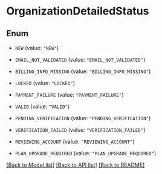 # OrganizationDetailedStatus

## Enum


* `NEW` (value: `"NEW"`)

* `EMAIL_NOT_VALIDATED` (value: `"EMAIL_NOT_VALIDATED"`)

* `BILLING_INFO_MISSING` (value: `"BILLING_INFO_MISSING"`)

* `LOCKED` (value: `"LOCKED"`)

* `PAYMENT_FAILURE` (value: `"PAYMENT_FAILURE"`)

* `VALID` (value: `"VALID"`)

* `PENDING_VERIFICATION` (value: `"PENDING_VERIFICATION"`)

* `VERIFICATION_FAILED` (value: `"VERIFICATION_FAILED"`)

* `REVIEWING_ACCOUNT` (value: `"REVIEWING_ACCOUNT"`)

* `PLAN_UPGRADE_REQUIRED` (value: `"PLAN_UPGRADE_REQUIRED"`)


[[Back to Model list]](../README.md#documentation-for-models) [[Back to API list]](../README.md#documentation-for-api-endpoints) [[Back to README]](../README.md)


